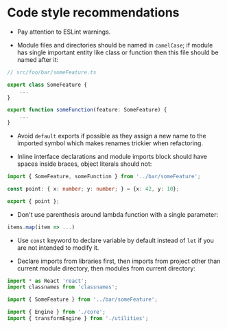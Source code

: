 # Code style recommendations

* Pay attention to ESLint warnings.

* Module files and directories should be named in `camelCase`; if module has single important entity like
class or function then this file should be named after it:
```ts
// src/foo/bar/someFeature.ts

export class SomeFeature {
    ...
}

export function someFunction(feature: SomeFeature) {
    ...
}
```

* Avoid `default` exports if possible as they assign a new name to the imported symbol which makes renames trickier when refactoring.

* Inline interface declarations and module imports block should have spaces inside braces,
object literals should not:
```ts
import { SomeFeature, someFunction } from '../bar/someFeature';

const point: { x: number; y: number; } = {x: 42, y: 10};

export { point };
```

* Don't use parenthesis around lambda function with a single parameter:
```ts
items.map(item => ...)
```

* Use `const` keyword to declare variable by default instead of `let` if you are not intended to modify it.

* Declare imports from libraries first, then imports from project other than current module directory,
then modules from current directory:
```ts
import * as React 'react';
import classnames from 'classnames';

import { SomeFeature } from '../bar/someFeature';

import { Engine } from './core';
import { transformEngine } from './utilities';
```
